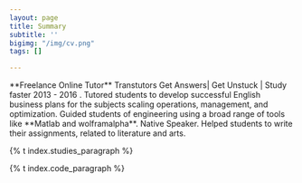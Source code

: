```yaml
---
layout: page
title: Summary
subtitle: ''
bigimg: "/img/cv.png"
tags: []

---
```

<div id="aboutme-section">

<p class="about-text"><i class="fa fa-briefcase about-icon"></i> **Freelance Online Tutor** Transtutors Get Answers| Get Unstuck | Study faster 2013 - 2016 . Tutored students to develop successful English business plans for the subjects scaling operations, management, and optimization. Guided students of engineering using a broad range of tools like **Matlab and wolframalpha**. Native Speaker. Helped students to write their assignments, related to literature and arts.</p>

<p class="about-text">

<span class="fa fa-graduation-cap about-icon"></span>

{% t index.studies_paragraph %}

</p>

<p class="about-text">

<span class="fa fa-code about-icon"></span>

{% t index.code_paragraph %}

</p>